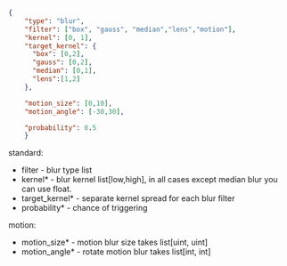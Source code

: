 ```json
{
    "type": "blur",
    "filter": ["box", "gauss", "median","lens","motion"],
    "kernel": [0, 1],
    "target_kernel": {
      "box": [0,2],
      "gauss": [0,2],
      "median": [0,1],
      "lens":[1,2]
    },

    "motion_size": [0,10],
    "motion_angle": [-30,30],

    "probability": 0.5
    }
```

standard:
- filter - blur type list
- kernel* - blur kernel list[low,high], in all cases except median blur you can use float. 
- target_kernel* - separate kernel spread for each blur filter 
- probability* - chance of triggering


motion:
- motion_size* - motion blur size takes list[uint, uint]
- motion_angle* - rotate motion blur takes list[int, int]